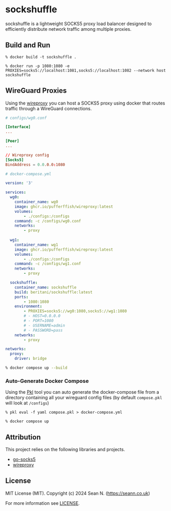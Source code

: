 # sockshuffle

sockshuffle is a lightweight SOCKS5 proxy load balancer designed to efficiently distribute network traffic among multiple proxies.

## Build and Run

```
% docker build -t sockshuffle .

% docker run -p 1080:1080 -e PROXIES=socks5://localhost:1081,socks5://localhost:1082 --network host sockshuffle
```

## WireGuard Proxies

Using the [wireproxy](https://github.com/pufferffish/wireproxy) you can host a SOCKS5 proxy using docker that routes traffic through a WireGuard connections.

```conf
# configs/wg0.conf

[Interface]
...

[Peer]
...

// Wireproxy config
[Socks5]
BindAddress = 0.0.0.0:1080
```

```yaml
# docker-compose.yml

version: '3'

services:
  wg0:
    container_name: wg0
    image: ghcr.io/pufferffish/wireproxy:latest
    volumes:
        - ./configs:/configs
    command: -c /configs/wg0.conf
    networks:
        - proxy
  
  wg1:
    container_name: wg1
    image: ghcr.io/pufferffish/wireproxy:latest
    volumes:
        - ./configs:/configs
    command: -c /configs/wg1.conf
    networks:
        - proxy

  sockshuffle:
    container_name: sockshuffle
    build: beritani/sockshuffle:latest
    ports:
        - 1080:1080
    environment:
        - PROXIES=socks5://wg0:1080,socks5://wg1:1080
        # - HOST=0.0.0.0
        # - PORT=1080
        # - USERNAME=admin
        # - PASSWORD=pass
    networks:
        - proxy

networks:
  proxy:
    driver: bridge
```

```bash
% docker compose up --build
```

### Auto-Generate Docker Compose

Using the [Pkl](https://pkl-lang.org) tool you can auto generate the docker-compose file from a directory containing all your wireguard config files (by default `compose.pkl` will look at `/configs`)

```
% pkl eval -f yaml compose.pkl > docker-compose.yml

% docker compose up
```

## Attribution

This project relies on the following libraries and projects.

- [go-socks5](https://github.com/things-go/go-socks5)
- [wireproxy](https://github.com/pufferffish/wireproxy)

## License

MIT License (MIT). Copyright (c) 2024 Sean N. (https://seann.co.uk)

For more information see [LICENSE](/LICENSE.md).